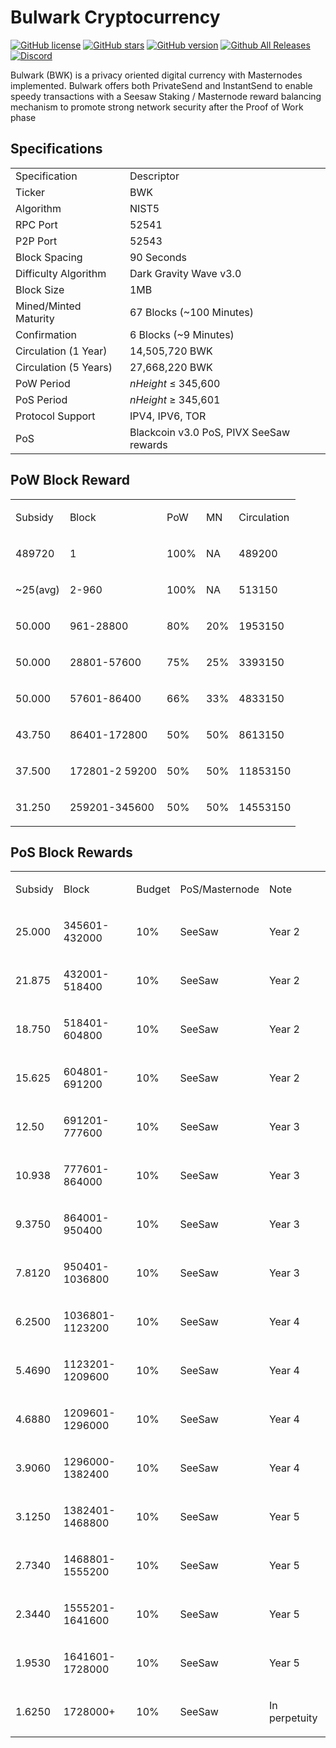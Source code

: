 # Bulwark Cryptocurrency

[![GitHub license](https://img.shields.io/github/license/bulwark-crypto/Bulwark.svg)](https://github.com/bulwark-crypto/Bulwark/blob/master/COPYING) [![GitHub stars](https://img.shields.io/github/stars/bulwark-crypto/Bulwark.svg)](https://github.com/bulwark-crypto/Bulwark/stargazers) [![GitHub version](https://badge.fury.io/gh/bulwark-crypto%2FBulwark.svg)](https://badge.fury.io/gh/bulwark-crypto%2FBulwark) [![Github All Releases](https://img.shields.io/github/downloads/bulwark-crypto/Bulwark/total.svg)]() [![Discord](https://img.shields.io/discord/374271866308919296.svg)](https://discord.me/bulwarkcrypto)

Bulwark (BWK) is a privacy oriented digital currency with Masternodes implemented.
Bulwark offers both PrivateSend and InstantSend to enable speedy transactions with a Seesaw Staking / Masternode reward balancing mechanism to promote strong network security after the Proof of Work phase

## Specifications

<table>
   <tbody>
      <tr>
         <td>
            Specification
         </td>
         <td>
            Descriptor
         </td>
      </tr>
      <tr>
         <td>
            Ticker
         </td>
         <td>
            BWK
         </td>
      </tr>
      <tr>
         <td>
            Algorithm
         </td>
         <td>
            NIST5
         </td>
      </tr>
      <tr>
         <td>
            RPC Port
         </td>
         <td>
            52541
         </td>
      </tr>
      <tr>
         <td>
            P2P Port
         </td>
         <td>
            52543
         </td>
      </tr>
      <tr>
         <td>
            Block Spacing
         </td>
         <td>
            90 Seconds
         </td>
      </tr>
      <tr>
         <td>
            Difficulty Algorithm
         </td>
         <td>
            Dark Gravity Wave v3.0
         </td>
      </tr>
      <tr>
         <td>
            Block Size
         </td>
         <td>
            1MB
         </td>
      </tr>
      <tr>
         <td>
            Mined/Minted Maturity
         </td>
         <td>
            67 Blocks (~100 Minutes)
         </td>
      </tr>
      <tr>
         <td>
            Confirmation
         </td>
         <td>
            6 Blocks (~9 Minutes)
         </td>
      </tr>
      <tr>
         <td>
            Circulation (1 Year)
         </td>
         <td>
            14,505,720 BWK
         </td>
      </tr>
      <tr>
         <td>
            Circulation (5 Years)
         </td>
         <td>
            27,668,220 BWK
         </td>
      </tr>
      <tr>
         <td>
            PoW Period
         </td>
         <td>
            <em>nHeight</em> &le; 345,600
         </td>
      </tr>
      <tr>
         <td>
            PoS Period
         </td>
         <td>
            <em>nHeight</em> &ge; 345,601
         </td>
      </tr>
      <tr>
         <td>
            Protocol Support
         </td>
         <td>
            IPV4, IPV6, TOR
         </td>
      </tr>
      <tr>
         <td>
            PoS
         </td>
         <td>
            Blackcoin v3.0 PoS, PIVX SeeSaw rewards
         </td>
      </tr>
   </tbody>
</table>

## PoW Block Reward

<table>
   <tbody>
      <tr>
         <td>
            <p>Subsidy</p>
         </td>
         <td>
            <p>Block</p>
         </td>
         <td>
            <p>PoW</p>
         </td>
         <td>
            <p>MN</p>
         </td>
         <td>
            <p>Circulation</p>
         </td>
      </tr>
      <tr>
         <td>
            <p>489720</p>
         </td>
         <td>
            <p>1</p>
         </td>
         <td>
            <p>100%</p>
         </td>
         <td>
            <p>NA</p>
         </td>
         <td>
            <p>489200</p>
         </td>
      </tr>
      <tr>
         <td>
            <p>~25(avg)</p>
         </td>
         <td>
            <p>2-960</p>
         </td>
         <td>
            <p>100%</p>
         </td>
         <td>
            <p>NA</p>
         </td>
         <td>
            <p>513150</p>
         </td>
      </tr>
      <tr>
         <td>
            <p>50.000</p>
         </td>
         <td>
            <p>961-28800</p>
         </td>
         <td>
            <p>80%</p>
         </td>
         <td>
            <p>20%</p>
         </td>
         <td>
            <p>1953150</p>
         </td>
      </tr>
      <tr>
         <td>
            <p>50.000</p>
         </td>
         <td>
            <p>28801-57600</p>
         </td>
         <td>
            <p>75%</p>
         </td>
         <td>
            <p>25%</p>
         </td>
         <td>
            <p>3393150</p>
         </td>
      </tr>
      <tr>
         <td>
            <p>50.000</p>
         </td>
         <td>
            <p>57601-86400</p>
         </td>
         <td>
            <p>66%</p>
         </td>
         <td>
            <p>33%</p>
         </td>
         <td>
            <p>4833150</p>
         </td>
      </tr>
      <tr>
         <td>
            <p>43.750</p>
         </td>
         <td>
            <p>86401-172800</p>
         </td>
         <td>
            <p>50%</p>
         </td>
         <td>
            <p>50%</p>
         </td>
         <td>
            <p>8613150</p>
         </td>
      </tr>
      <tr>
         <td>
            <p>37.500</p>
         </td>
         <td>
            <p>172801-2 59200</p>
         </td>
         <td>
            <p>50%</p>
         </td>
         <td>
            <p>50%</p>
         </td>
         <td>
            <p>11853150</p>
         </td>
      </tr>
      <tr>
         <td>
            <p>31.250</p>
         </td>
         <td>
            <p>259201-345600</p>
         </td>
         <td>
            <p>50%</p>
         </td>
         <td>
            <p>50%</p>
         </td>
         <td>
            <p>14553150</p>
         </td>
      </tr>
   </tbody>
</table>

## PoS Block Rewards

<table>
   <tbody>
      <tr>
         <td>
            <p>Subsidy</p>
         </td>
         <td>
            <p>Block</p>
         </td>
         <td>
            <p>Budget</p>
         </td>
         <td>
            <p>PoS/Masternode</p>
         </td>
         <td>
            <p>Note</p>
         </td>
      </tr>
      <tr>
         <td>
            <p>25.000</p>
         </td>
         <td>
            <p>345601-432000</p>
         </td>
         <td>
            <p>10%</p>
         </td>
         <td>
            <p>SeeSaw</p>
         </td>
         <td>
            <p>Year 2</p>
         </td>
      </tr>
      <tr>
         <td>
            <p>21.875</p>
         </td>
         <td>
            <p>432001-518400</p>
         </td>
         <td>
            <p>10%</p>
         </td>
         <td>
            <p>SeeSaw</p>
         </td>
         <td>
            <p>Year 2</p>
         </td>
      </tr>
      <tr>
         <td>
            <p>18.750</p>
         </td>
         <td>
            <p>518401-604800</p>
         </td>
         <td>
            <p>10%</p>
         </td>
         <td>
            <p>SeeSaw</p>
         </td>
         <td>
            <p>Year 2</p>
         </td>
      </tr>
      <tr>
         <td>
            <p>15.625</p>
         </td>
         <td>
            <p>604801-691200</p>
         </td>
         <td>
            <p>10%</p>
         </td>
         <td>
            <p>SeeSaw</p>
         </td>
         <td>
            <p>Year 2</p>
         </td>
      </tr>
      <tr>
         <td>
            <p>12.50</p>
         </td>
         <td>
            <p>691201-777600</p>
         </td>
         <td>
            <p>10%</p>
         </td>
         <td>
            <p>SeeSaw</p>
         </td>
         <td>
            <p>Year 3</p>
         </td>
      </tr>
      <tr>
         <td>
            <p>10.938</p>
         </td>
         <td>
            <p>777601-864000</p>
         </td>
         <td>
            <p>10%</p>
         </td>
         <td>
            <p>SeeSaw</p>
         </td>
         <td>
            <p>Year 3</p>
         </td>
      </tr>
      <tr>
         <td>
            <p>9.3750</p>
         </td>
         <td>
            <p>864001-950400</p>
         </td>
         <td>
            <p>10%</p>
         </td>
         <td>
            <p>SeeSaw</p>
         </td>
         <td>
            <p>Year 3</p>
         </td>
      </tr>
      <tr>
         <td>
            <p>7.8120</p>
         </td>
         <td>
            <p>950401-1036800</p>
         </td>
         <td>
            <p>10%</p>
         </td>
         <td>
            <p>SeeSaw</p>
         </td>
         <td>
            <p>Year 3</p>
         </td>
      </tr>
      <tr>
         <td>
            <p>6.2500</p>
         </td>
         <td>
            <p>1036801-1123200</p>
         </td>
         <td>
            <p>10%</p>
         </td>
         <td>
            <p>SeeSaw</p>
         </td>
         <td>
            <p>Year 4</p>
         </td>
      </tr>
      <tr>
         <td>
            <p>5.4690</p>
         </td>
         <td>
            <p>1123201-1209600</p>
         </td>
         <td>
            <p>10%</p>
         </td>
         <td>
            <p>SeeSaw</p>
         </td>
         <td>
            <p>Year 4</p>
         </td>
      </tr>
      <tr>
         <td>
            <p>4.6880</p>
         </td>
         <td>
            <p>1209601-1296000</p>
         </td>
         <td>
            <p>10%</p>
         </td>
         <td>
            <p>SeeSaw</p>
         </td>
         <td>
            <p>Year 4</p>
         </td>
      </tr>
      <tr>
         <td>
            <p>3.9060</p>
         </td>
         <td>
            <p>1296000-1382400</p>
         </td>
         <td>
            <p>10%</p>
         </td>
         <td>
            <p>SeeSaw</p>
         </td>
         <td>
            <p>Year 4</p>
         </td>
      </tr>
      <tr>
         <td>
            <p>3.1250</p>
         </td>
         <td>
            <p>1382401-1468800</p>
         </td>
         <td>
            <p>10%</p>
         </td>
         <td>
            <p>SeeSaw</p>
         </td>
         <td>
            <p>Year 5</p>
         </td>
      </tr>
      <tr>
         <td>
            <p>2.7340</p>
         </td>
         <td>
            <p>1468801-1555200</p>
         </td>
         <td>
            <p>10%</p>
         </td>
         <td>
            <p>SeeSaw</p>
         </td>
         <td>
            <p>Year 5</p>
         </td>
      </tr>
      <tr>
         <td>
            <p>2.3440</p>
         </td>
         <td>
            <p>1555201-1641600</p>
         </td>
         <td>
            <p>10%</p>
         </td>
         <td>
            <p>SeeSaw</p>
         </td>
         <td>
            <p>Year 5</p>
         </td>
      </tr>
      <tr>
         <td>
            <p>1.9530</p>
         </td>
         <td>
            <p>1641601-1728000</p>
         </td>
         <td>
            <p>10%</p>
         </td>
         <td>
            <p>SeeSaw</p>
         </td>
         <td>
            <p>Year 5</p>
         </td>
      </tr>
      <tr>
         <td>
            <p>1.6250</p>
         </td>
         <td>
            <p>1728000+</p>
         </td>
         <td>
            <p>10%</p>
         </td>
         <td>
            <p>SeeSaw</p>
         </td>
         <td>
            <p>In perpetuity</p>
         </td>
      </tr>
   </tbody>
</table>
